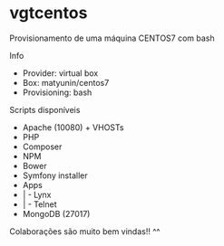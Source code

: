 # vgtcentos
Provisionamento de uma máquina CENTOS7 com bash

Info
* Provider: virtual box
* Box: matyunin/centos7
* Provisioning: bash

Scripts disponíveis
* Apache (10080) + VHOSTs
* PHP
* Composer
* NPM
* Bower
* Symfony installer
* Apps
* | - Lynx
* | - Telnet
* MongoDB (27017)

Colaborações são muito bem vindas!! ^^
